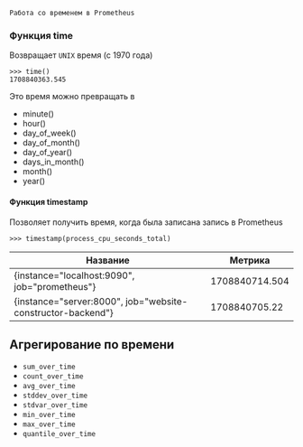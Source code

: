 	Работа со временем в Prometheus

### Функция time

Возвращает `UNIX` время (с 1970 года)

```PromQL
>>> time()
1708840363.545
```

Это время можно превращать в 
- minute()
- hour()
- day_of_week()
- day_of_month()
- day_of_year()
- days_in_month()
- month()
- year()


#### Функция timestamp

Позволяет получить время, когда была записана запись в Prometheus

```PromQL
>>> timestamp(process_cpu_seconds_total)
```

| Название                                                    | Метрика        |
| ----------------------------------------------------------- | -------------- |
| {instance="localhost:9090", job="prometheus"}               | 1708840714.504 |
| {instance="server:8000", job="website-constructor-backend"} | 1708840705.22  |

## Агрегирование по времени

-  `sum_over_time`
- `count_over_time`
- `avg_over_time`
- `stddev_over_time`
- `stdvar_over_time`
- `min_over_time`
- `max_over_time`
- `quantile_over_time`

